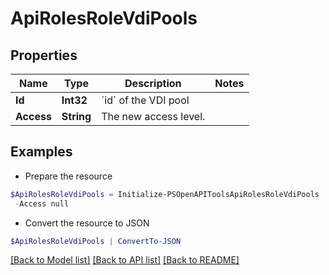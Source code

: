 # ApiRolesRoleVdiPools
## Properties

Name | Type | Description | Notes
------------ | ------------- | ------------- | -------------
**Id** | **Int32** | &#x60;id&#x60; of the VDI pool | 
**Access** | **String** | The new access level. | 

## Examples

- Prepare the resource
```powershell
$ApiRolesRoleVdiPools = Initialize-PSOpenAPIToolsApiRolesRoleVdiPools  -Id null `
 -Access null
```

- Convert the resource to JSON
```powershell
$ApiRolesRoleVdiPools | ConvertTo-JSON
```

[[Back to Model list]](../README.md#documentation-for-models) [[Back to API list]](../README.md#documentation-for-api-endpoints) [[Back to README]](../README.md)

